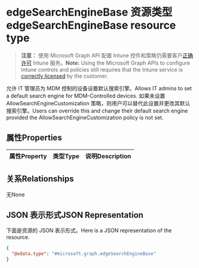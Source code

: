 # <a name="edgesearchenginebase-resource-type"></a><span data-ttu-id="b6347-101">edgeSearchEngineBase 资源类型</span><span class="sxs-lookup"><span data-stu-id="b6347-101">edgeSearchEngineBase resource type</span></span>

> <span data-ttu-id="b6347-102">**注意：** 使用 Microsoft Graph API 配置 Intune 控件和策略仍需要客户[正确许可](https://go.microsoft.com/fwlink/?linkid=839381) Intune 服务。</span><span class="sxs-lookup"><span data-stu-id="b6347-102">**Note:** Using the Microsoft Graph APIs to configure Intune controls and policies still requires that the Intune service is [correctly licensed](https://go.microsoft.com/fwlink/?linkid=839381) by the customer.</span></span>

<span data-ttu-id="b6347-103">允许 IT 管理员为 MDM 控制的设备设置默认搜索引擎。</span><span class="sxs-lookup"><span data-stu-id="b6347-103">Allows IT admins to set a default search engine for MDM-Controlled devices.</span></span> <span data-ttu-id="b6347-104">如果未设置 AllowSearchEngineCustomization 策略，则用户可以替代此设置并更改其默认搜索引擎。</span><span class="sxs-lookup"><span data-stu-id="b6347-104">Users can override this and change their default search engine provided the AllowSearchEngineCustomization policy is not set.</span></span>
## <a name="properties"></a><span data-ttu-id="b6347-105">属性</span><span class="sxs-lookup"><span data-stu-id="b6347-105">Properties</span></span>
|<span data-ttu-id="b6347-106">属性</span><span class="sxs-lookup"><span data-stu-id="b6347-106">Property</span></span>|<span data-ttu-id="b6347-107">类型</span><span class="sxs-lookup"><span data-stu-id="b6347-107">Type</span></span>|<span data-ttu-id="b6347-108">说明</span><span class="sxs-lookup"><span data-stu-id="b6347-108">Description</span></span>|
|:---|:---|:---|

## <a name="relationships"></a><span data-ttu-id="b6347-109">关系</span><span class="sxs-lookup"><span data-stu-id="b6347-109">Relationships</span></span>
<span data-ttu-id="b6347-110">无</span><span class="sxs-lookup"><span data-stu-id="b6347-110">None</span></span>
## <a name="json-representation"></a><span data-ttu-id="b6347-111">JSON 表示形式</span><span class="sxs-lookup"><span data-stu-id="b6347-111">JSON Representation</span></span>
<span data-ttu-id="b6347-112">下面是资源的 JSON 表示形式。</span><span class="sxs-lookup"><span data-stu-id="b6347-112">Here is a JSON representation of the resource.</span></span>
<!-- {
  "blockType": "resource",
  "@odata.type": "microsoft.graph.edgeSearchEngineBase"
}
-->
``` json
{
  "@odata.type": "#microsoft.graph.edgeSearchEngineBase"
}
```



